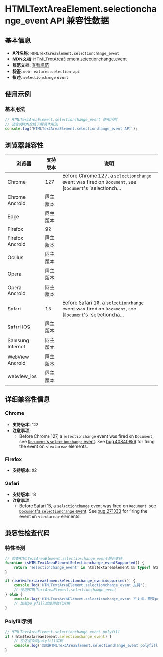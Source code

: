 # HTMLTextAreaElement.selectionchange_event API 兼容性数据

## 基本信息

- **API名称**: `HTMLTextAreaElement.selectionchange_event`
- **MDN文档**: [HTMLTextAreaElement.selectionchange_event](https://developer.mozilla.org/docs/Web/API/HTMLTextAreaElement/selectionchange_event)
- **规范文档**: [查看规范](https://w3c.github.io/selection-api/#selectionchange-event,https://w3c.github.io/selection-api/#dom-globaleventhandlers-onselectionchange)
- **标签**: `web-features:selection-api`
- **描述**: `selectionchange` event

## 使用示例

### 基本用法

```javascript
// HTMLTextAreaElement.selectionchange_event 使用示例
// 请查阅MDN文档了解具体用法
console.log('HTMLTextAreaElement.selectionchange_event API');
```

## 浏览器兼容性

| 浏览器 | 支持版本 | 说明 |
|--------|----------|------|
| Chrome | 127 | Before Chrome 127, a `selectionchange` event was fired on `Document`, see [`Document`'s `selectionch... |
| Chrome Android | 同主版本 |  |
| Edge | 同主版本 |  |
| Firefox | 92 |  |
| Firefox Android | 同主版本 |  |
| Oculus | 同主版本 |  |
| Opera | 同主版本 |  |
| Opera Android | 同主版本 |  |
| Safari | 18 | Before Safari 18, a `selectionchange` event was fired on `Document`, see [`Document`'s `selectioncha... |
| Safari iOS | 同主版本 |  |
| Samsung Internet | 同主版本 |  |
| WebView Android | 同主版本 |  |
| webview_ios | 同主版本 |  |

## 详细兼容性信息

### Chrome

- **支持版本**: 127
- **注意事项**:
  - Before Chrome 127, a `selectionchange` event was fired on `Document`, see [`Document`'s `selectionchange` event](https://developer.mozilla.org/docs/Web/API/Document/selectionchange_event). See [bug 40840956](https://crbug.com/40840956) for firing the event on `<textarea>` elements.

### Firefox

- **支持版本**: 92

### Safari

- **支持版本**: 18
- **注意事项**:
  - Before Safari 18, a `selectionchange` event was fired on `Document`, see [`Document`'s `selectionchange` event](https://developer.mozilla.org/docs/Web/API/Document/selectionchange_event). See [bug 271033](https://webkit.org/b/271033) for firing the event on `<textarea>` elements.

## 兼容性检查代码

### 特性检测

```javascript
// 检查HTMLTextAreaElement.selectionchange_event是否支持
function isHTMLTextAreaElementSelectionchange_eventSupported() {
    return 'selectionchange_event' in htmltextareaelement && typeof htmltextareaelement.selectionchange_event === 'function';
}

if (isHTMLTextAreaElementSelectionchange_eventSupported()) {
    console.log('HTMLTextAreaElement.selectionchange_event 支持');
    // 使用HTMLTextAreaElement.selectionchange_event
} else {
    console.log('HTMLTextAreaElement.selectionchange_event 不支持，需要polyfill');
    // 加载polyfill或使用替代方案
}
```

### Polyfill示例

```javascript
// HTMLTextAreaElement.selectionchange_event polyfill
if (!htmltextareaelement.selectionchange_event) {
    // 在这里添加polyfill实现
    console.log('加载HTMLTextAreaElement.selectionchange_event polyfill');
}
```

